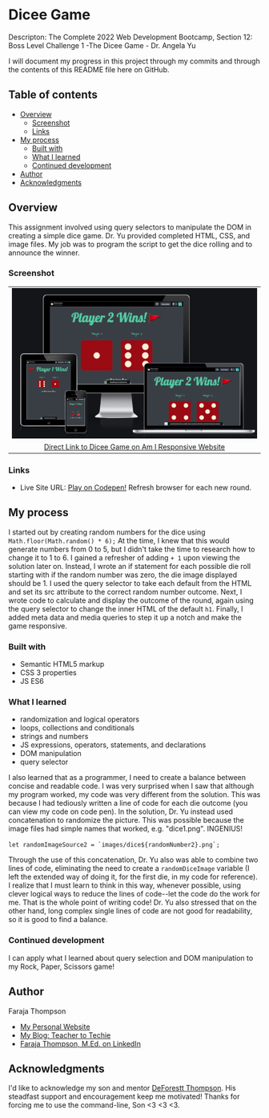 # Dicee Game

Descripton: The Complete 2022 Web Development Bootcamp, Section 12: Boss Level Challenge 1 -The Dicee Game - Dr. Angela Yu
 
I will document my progress in this project through my commits and through the contents of this README file here on GitHub.

## Table of contents

- [Overview](#overview)
  - [Screenshot](#screenshot)
  - [Links](#links)
- [My process](#my-process)
  - [Built with](#built-with)
  - [What I learned](#what-i-learned)
  - [Continued development](#continued-development)
- [Author](#author)
- [Acknowledgments](#acknowledgments) 

## Overview

This assignment involved using query selectors to manipulate the DOM in creating a simple dice game. Dr. Yu provided completed HTML, CSS, and image files. My job was to program the script to get the dice rolling and to announce the winner.


### Screenshot

| | 
|:--:|
| [![Image of Dice Game on Different Devices](https://raw.githubusercontent.com/Faraja17/dicee-game/main/Screen%20Shot%202022-06-08%20at%2010.21.35%20AM.png)](https://ui.dev/amiresponsive?url=https://codepen.io/faraja17/full/WNMKVpq) |
| [Direct Link to Dicee Game on Am I Responsive Website](https://ui.dev/amiresponsive?url=https://codepen.io/faraja17/full/WNMKVpq)|


### Links

- Live Site URL: [Play on Codepen!](https://codepen.io/faraja17/full/WNMKVpq) Refresh browser for each new round.

## My process
I started out by creating random numbers for the dice using `Math.floor(Math.random() * 6);` At the time, I knew that this would generate numbers from 0 to 5, but I didn't take the time to research how to change it to 1 to 6. I gained a refresher of adding `+ 1` upon viewing the solution later on.  Instead, I wrote an if statement for each possible die roll starting with if the random number was zero, the die image displayed should be 1. I used the query selector to take each default from the HTML and set its src attribute to the correct random number outcome. Next, I wrote code to calculate and display the outcome of the round, again using the query selector to change the inner HTML of the default `h1`.  Finally, I added meta data and media queries to step it up a notch and make the game responsive.


### Built with

- Semantic HTML5 markup
- CSS 3 properties
- JS ES6

### What I learned

- randomization and logical operators
- loops, collections and conditionals
- strings and numbers
- JS expressions, operators, statements, and declarations
- DOM manipulation
- query selector

I also learned that as a programmer, I need to create a balance between concise and readable code. I was very surprised when I saw that although my program worked, my code was very different from the solution. This was because I had tediously written a line of code for each die outcome (you can view my code on code pen). In the solution, Dr. Yu instead used concatenation to randomize the picture. This was possible because the image files had simple names that worked, e.g. "dice1.png".  INGENIUS!

```let randomImageSource2 = `images/dice${randomNumber2}.png`;```

Through the use of this concatenation, Dr. Yu also was able to combine two lines of code, eliminating the need to create a `randomDiceImage` variable (I left the extended way of doing it, for the first die, in my code for reference).  I realize that I must learn to think in this way, whenever possible, using clever logical ways to reduce the lines of code--let the code do the work for me. That is the whole point of writing code! Dr. Yu also stressed that on the other hand, long complex single lines of code are not good for readability, so it is good to find a balance.

### Continued development
 
I can apply what I learned about query selection and DOM manipulation to my Rock, Paper, Scissors game!

## Author

Faraja Thompson

- [My Personal Website](https://faraja17.github.io/my-website/)
- [My Blog: Teacher to Techie](https://faraja17.github.io/)
- [Faraja Thompson, M.Ed. on LinkedIn](https://www.linkedin.com/in/faraja-thompson-m-ed-70885b8/)

## Acknowledgments

I'd like to acknowledge my son and mentor [DeForestt Thompson](https://github.com/DeForestt).  His steadfast support and encouragement keep me motivated!  Thanks for forcing me to use the command-line, Son <3 <3 <3.
